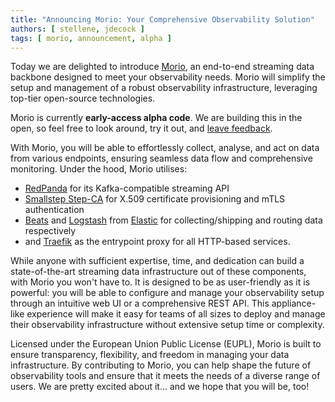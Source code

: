 ```yaml
---
title: "Announcing Morio: Your Comprehensive Observability Solution"
authors: [ stellene, jdecock ]
tags: [ morio, announcement, alpha ]
---
```


Today we are delighted to introduce [Morio](https://github.com/certeu/morio),
an end-to-end streaming data backbone designed to meet your observability
needs. Morio will simplify the setup and management of a robust observability
infrastructure, leveraging top-tier open-source technologies.

Morio is currently **early-access alpha code**. We are building this in the
open, so feel free to look around, try it out, and [leave
feedback](https://github.com/certeu/morio/discussions).

With Morio, you will be able to effortlessly collect, analyse, and act on data
from various endpoints, ensuring seamless data flow and comprehensive
monitoring. Under the hood, Morio utilises:

- [RedPanda](https://redpanda.com/) for its Kafka-compatible streaming API
- [Smallstep Step-CA](https://smallstep.com/docs/step-ca/) for X.509
  certificate provisioning and mTLS authentication
- [Beats](https://www.elastic.co/beats) and
  [Logstash](https://www.elastic.co/logstash) from
  [Elastic](https://www.elastic.co/) for collecting/shipping and routing data
  respectively
- and [Traefik](https://traefik.io/traefik/) as the entrypoint proxy for all
  HTTP-based services.

While anyone with sufficient expertise, time, and dedication can build a
state-of-the-art streaming data infrastructure out of these components, with
Morio you won't have to. It is designed to be as user-friendly as it is
powerful: you will be able to configure and manage your observability setup
through an intuitive web UI or a comprehensive REST API. This appliance-like
experience will make it easy for teams of all sizes to deploy and manage their
observability infrastructure without extensive setup time or complexity.

Licensed under the European Union Public License (EUPL), Morio is built to
ensure transparency, flexibility, and freedom in managing your data
infrastructure. By contributing to Morio, you can help shape the future of
observability tools and ensure that it meets the needs of a diverse range of
users. We are pretty excited about it... and we hope that you will be, too!


